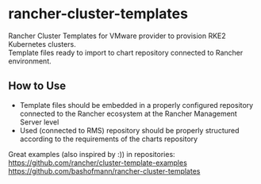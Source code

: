 # rancher-cluster-templates

Rancher Cluster Templates for VMware provider to provision RKE2 Kubernetes clusters.  
Template files ready to import to chart repository connected to Rancher environment.

## How to Use

* Template files should be embedded in a properly configured repository connected to the Rancher ecosystem at the Rancher Management Server level
* Used (connected to RMS) repository should be properly structured according to the requirements of the charts repository

Great examples (also inspired by :)) in repositories:  
https://github.com/rancher/cluster-template-examples  
https://github.com/bashofmann/rancher-cluster-templates
